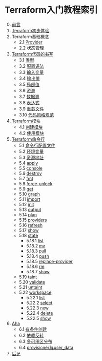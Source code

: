 # Terraform入门教程索引

0. [前言](./0.前言.md)
1. [Terraform初步体验](./1.Terraform初步体验.md)
2. Terraform基础概念
    - 2.1 [Provider](./2.1.Terraform基础概念——Provider.md)
    - 2.2 [状态管理](./2.2.Terraform基础概念——状态管理.md)
3. [Terraform代码的书写](./3.Terraform代码的书写.md)
    - 3.1 [类型](./3.1.类型.md)
    - 3.2 [配置语法](./3.2.配置语法.md)
    - 3.3 [输入变量](./3.3.输入变量.md)
    - 3.4 [输出值](./3.4.输出值.md)
    - 3.5 [局部值](./3.5.局部值.md)
    - 3.6 [资源](./3.6.资源.md)
    - 3.7 [数据源](./3.7.数据源.md)
    - 3.8 [表达式](./3.8.表达式.md)
    - 3.9 [重载文件](./3.9.重载文件.md)
    - 3.10 [代码风格规范](./3.10.代码风格规范.md)
4. [Terraform模块](./4.Terraform模块.md)
    - 4.1 [创建模块](./4.1.创建模块.md)
    - 4.2 [使用模块](./4.2.使用模块.md)
5. [Terraform命令行](./5.Terraform命令行.md)
    - 5.1 [命令行配置文件](./5.1.命令行配置文件.md)
    - 5.2 [环境变量](./5.2.环境变量.md)
    - 5.3 [资源地址](./5.3.资源地址.md)
    - 5.4 [apply](./5.4.apply.md)
    - 5.5 [console](./5.5.console.md)
    - 5.6 [destroy](./5.6.destroy.md)
    - 5.7 [fmt](./5.7.fmt.md)
    - 5.8 [force-unlock](./5.8.force-unlock.md)
    - 5.9 [get](./5.9.get.md)
    - 5.10 [graph](./5.10.graph.md)
    - 5.11 [import](./5.11.import.md)
    - 5.12 [init](./5.12.init.md)
    - 5.13 [output](./5.13.output.md)
    - 5.14 [plan](./5.14.plan.md)
    - 5.15 [providers](./5.15.providers.md)
    - 5.16 [refresh](./5.16.refresh.md)
    - 5.17 [show](./5.17.show.md)
    - 5.18 [state](./5.18.state.md)
      - 5.18.1 [list](./5.18.1.list.md)
      - 5.18.2 [mv](./5.18.2.mv.md)
      - 5.18.3 [pull](./5.18.3.pull.md)
      - 5.18.4 [push](./5.18.4.push.md)
      - 5.18.5 [replace-provider](./5.18.5.replace-provider.md)
      - 5.18.6 [rm](./5.18.6.rm.md)
      - 5.18.7 [show](./5.18.7.show.md)
    - 5.19 [taint](./5.19.taint.md)
    - 5.20 [validate](./5.20.validate.md)
    - 5.21 [untaint](./5.21.untaint.md)
    - 5.22 [workspace](./5.22.workspace.md)
      - 5.22.1 [list](./5.22.1.list.md)
      - 5.22.2 [select](./5.22.2.select.md)
      - 5.22.3 [new](./5.22.3.new.md)
      - 5.22.4 [delete](./5.22.4.delete.md)
      - 5.22.5 [show](./5.22.5.show.md)
6. [Aha](.6.Aha.md)
    - 6.1 [有条件创建](./6.1.有条件创建.md)
    - 6.2 [依赖反转](./6.2.依赖反转.md)
    - 6.3 [多可用区分布](./6.3.多可用区分布.md)
    - 6.4 [provisioner与user_data](./6.4.provisioner与user_data.md)
7. [后记](./7.后记.md)
